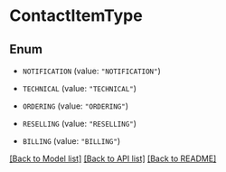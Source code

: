 # ContactItemType

## Enum


* `NOTIFICATION` (value: `"NOTIFICATION"`)

* `TECHNICAL` (value: `"TECHNICAL"`)

* `ORDERING` (value: `"ORDERING"`)

* `RESELLING` (value: `"RESELLING"`)

* `BILLING` (value: `"BILLING"`)


[[Back to Model list]](../README.md#documentation-for-models) [[Back to API list]](../README.md#documentation-for-api-endpoints) [[Back to README]](../README.md)


